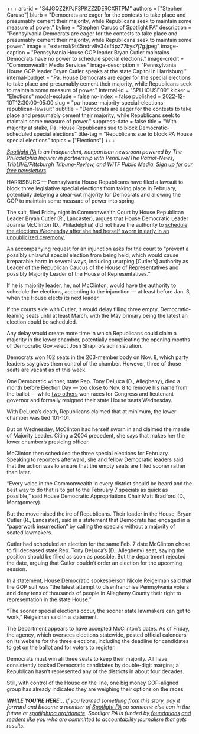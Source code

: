 +++
arc-id = "S4JGQZ2KPJF3PKZZ2DERCXRTPM"
authors = ["Stephen Caruso"]
blurb = "Democrats are eager for the contests to take place and presumably cement their majority, while Republicans seek to maintain some measure of power."
byline = "Stephen Caruso of Spotlight PA"
description = "Pennsylvania Democrats are eager for the contests to take place and presumably cement their majority, while Republicans seek to maintain some power."
image = "external/9t45ndrv8v34sf4pz77bys7j7g.jpeg"
image-caption = "Pennsylvania House GOP leader Bryan Cutler maintains Democrats have no power to schedule special elections."
image-credit = "Commonwealth Media Services"
image-description = "Pennsylvania House GOP leader Bryan Cutler speaks at the state Capitol in Harrisburg."
internal-budget = "Pa. House Democrats are eager for the special elections to take place and presumably cement their majority, while Republicans seek to maintain some measure of power."
internal-id = "SPLHOUSE09"
kicker = "Elections"
modal-exclude = false
no-index = false
published = 2022-12-10T12:30:00-05:00
slug = "pa-house-majority-special-elections-republican-lawsuit"
subtitle = "Democrats are eager for the contests to take place and presumably cement their majority, while Republicans seek to maintain some measure of power."
suppress-date = false
title = "With majority at stake, Pa. House Republicans sue to block Democratic-scheduled special elections"
title-tag = "Republicans sue to block PA House special elections"
topics = ["Elections"]
+++

<a href="https://www.spotlightpa.org/"><i>Spotlight PA</i></a><i> is an independent, nonpartisan newsroom powered by The Philadelphia Inquirer in partnership with PennLive/The Patriot-News, TribLIVE/Pittsburgh Tribune-Review, and WITF Public Media. </i><a href="https://www.spotlightpa.org/newsletters"><i>Sign up for our free newsletters</i></a><i>.</i>

HARRISBURG — Pennsylvania House Republicans have filed a lawsuit to block three legislative special elections from taking place in February, potentially delaying a clear-cut majority for Democrats and allowing the GOP to maintain some measure of power into spring.

The suit, filed Friday night in Commonwealth Court by House Republican Leader Bryan Cutler (R., Lancaster), argues that House Democratic Leader Joanna McClinton (D., Philadelphia) did not have the authority to <a href="https://www.spotlightpa.org/news/2022/12/pa-2022-election-state-house-specials-joanna-mcclinton/">schedule the elections Wednesday after she had herself sworn in early in an unpublicized ceremony.</a>

An accompanying request for an injunction asks for the court to “prevent a possibly unlawful special election from being held, which would cause irreparable harm in several ways, including usurping [Cutler’s] authority as Leader of the Republican Caucus of the House of Representatives and possibly Majority Leader of the House of Representatives.”

If he is majority leader, he, not McClinton, would have the authority to schedule the elections, according to the injunction — at least before Jan. 3, when the House elects its next leader.

If the courts side with Cutler, it would delay filling three empty, Democratic-leaning seats until at least March, with the May primary being the latest an election could be scheduled.

Any delay would create more time in which Republicans could claim a majority in the lower chamber, potentially complicating the opening months of Democratic Gov.-elect Josh Shapiro’s administration.

<script src="https://www.spotlightpa.org/embed.js" async></script><div data-spl-embed-version="1" data-spl-src="https://www.spotlightpa.org/embeds/donate/?eyebrow_text=SUPPORT%20SPOTLIGHT%20PA&cta_text=YES%2C%20I%20WANT%20TO%20CONTRIBUTE&teaser_text=The%20future%20of%20Spotlight%20PA%20depends%20on%20your%20support.%20Make%20a%20tax-deductible%20gift%20now%20to%20ensure%20this%20vital%20journalism%20can%20continue%20in%202023.%20As%20a%20special%20bonus%2C%20%3Cb%3Eall%20gifts%20will%20be%20DOUBLED."></div>


Democrats won 102 seats in the 203-member body on Nov. 8, which party leaders say gives them control of the chamber. However, three of those seats are vacant as of this week.

One Democratic winner, state Rep. Tony DeLuca (D., Allegheny), died a month before Election Day — too close to Nov. 8 to remove his name from the ballot — while <a href="https://www.spotlightpa.org/news/2022/11/pa-election-2022-democrats-majority-summer-lee-austin-davis/">two others</a> won races for Congress and lieutenant governor and formally resigned their state House seats Wednesday.

With DeLuca’s death, Republicans claimed that at minimum, the lower chamber was tied 101-101.

But on Wednesday, McClinton had herself sworn in and claimed the mantle of Majority Leader. Citing a 2004 precedent, she says that makes her the lower chamber’s presiding officer.

McClinton then scheduled the three special elections for February. Speaking to reporters afterward, she and fellow Democratic leaders said that the action was to ensure that the empty seats are filled sooner rather than later.

“Every voice in the Commonwealth in every district should be heard and the best way to do that is to get to the February 7 specials as quick as possible,” said House Democratic Appropriations Chair Matt Bradford (D., Montgomery).

But the move raised the ire of Republicans. Their leader in the House, Bryan Cutler (R., Lancaster), said in a statement that Democrats had engaged in a “paperwork insurrection” by calling the specials without a majority of seated lawmakers.

<script src="https://www.spotlightpa.org/embed.js" async></script><div data-spl-embed-version="1" data-spl-src="https://www.spotlightpa.org/embeds/newsletter/"></div>

Cutler had scheduled an election for the same Feb. 7 date McClinton chose to fill deceased state Rep. Tony DeLuca’s (D., Allegheny) seat, saying the position should be filled as soon as possible. But the department rejected the date, arguing that Cutler couldn’t order an election for the upcoming session.

In a statement, House Democratic spokesperson Nicole Reigelman said that the GOP suit was “the latest attempt to disenfranchise Pennsylvania voters and deny tens of thousands of people in Allegheny County their right to representation in the state House.”

“The sooner special elections occur, the sooner state lawmakers can get to work,” Reigelman said in a statement.

The Department appears to have accepted McClinton’s dates. As of Friday, the agency, which oversees elections statewide, posted official calendars on its website for the three elections, including the deadline for candidates to get on the ballot and for voters to register.

Democrats must win all three seats to keep their majority. All have consistently backed Democratic candidates by double-digit margins; a Republican hasn’t represented any of the districts in about four decades.

Still, with control of the House on the line, one big money GOP-aligned group has already indicated they are weighing their options on the races.

<i><b>WHILE YOU’RE HERE...</b></i><i> If you learned something from this story, pay it forward and become a member of </i><a href="https://www.spotlightpa.org/"><i>Spotlight PA</i></a><i> so someone else can in the future at </i><a href="https://www.spotlightpa.org/donate"><i>spotlightpa.org/donate</i></a><i>. Spotlight PA is funded by</i><a href="https://www.spotlightpa.org/support"><i> foundations</i></a><i> </i><a href="https://www.spotlightpa.org/support"><i>and readers like you</i></a><i> who are committed to accountability journalism that gets results.</i>
